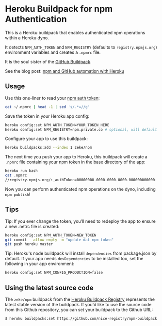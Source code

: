 # Heroku Buildpack for npm Authentication

This is a Heroku buildpack that enables authenticated npm operations
within a Heroku dyno.

It detects `NPM_AUTH_TOKEN` and `NPM_REGISTRY` (defaults to `registry.npmjs.org`) environment variables and creates a `.npmrc` file.

It is the soul sister of the [GitHub Buildpack](https://github.com/zeke/github-buildpack).

See the blog post: [npm and GitHub automation with Heroku](http://zeke.sikelianos.com/npm-and-github-automation-with-heroku)

## Usage

Use this one-liner to read your [npm auth token](http://blog.npmjs.org/post/118393368555/deploying-with-npm-private-modules):

```sh
cat ~/.npmrc | head -1 | sed 's/.*=//g'
```

Save the token in your Heroku app config:

```sh
heroku config:set NPM_AUTH_TOKEN=YOUR_TOKEN_HERE
heroku config:set NPM_REGISTRY=npm.private.co # optional, will default to registry.npmjs.org
```

Configure your app to use this buildpack:

```sh
heroku buildpacks:add --index 1 zeke/npm
```

The next time you push your app to Heroku, this buildpack will create a
`.npmrc` file containing your npm token in the base directory of the app:

```sh
heroku run bash
cat .npmrc
//registry.npmjs.org/:_authToken=00000000-0000-0000-0000-000000000000
```

Now you can perform authenticated npm operations on the dyno, including
`npm publish`!

## Tips

Tip: If you ever change the token, you'll need to redeploy the app to
ensure a new .netrc file is created:

```sh
heroku config:set NPM_AUTH_TOKEN=NEW_TOKEN
git commit --allow-empty -m "update dat npm token"
git push heroku master
```

Tip: Heroku's node buildpack will install `dependencies` from package.json
by default. If your app needs `devDependencies` to be installed too,
set the following in your app environment:

```sh
heroku config:set NPM_CONFIG_PRODUCTION=false
```

## Using the latest source code

The `zeke/npm` buildpack from the [Heroku Buildpack Registry](https://devcenter.heroku.com/articles/buildpack-registry) represents the latest stable version of the buildpack. If you'd like to use the source code from this Github repository, you can set your buildpack to the Github URL:

```sh-session
$ heroku buildpacks:set https://github.com/nice-registry/npm-buildpack
```
